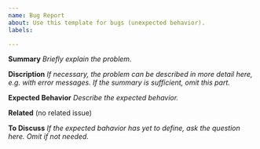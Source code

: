 ```yaml
---
name: Bug Report
about: Use this template for bugs (unexpected behavior).
labels: 

---
```


**Summary**
_Briefly explain the problem._

**Discription**
_If necessary, the problem can be described in more detail here, e.g. with error messages. If the summary is sufficient, omit this part._

**Expected Behavior**
_Describe the expected behavior._

**Related**
(no related issue)

**To Discuss**
_If the expected bahavior has yet to define, ask the question here. Omit if not needed._
